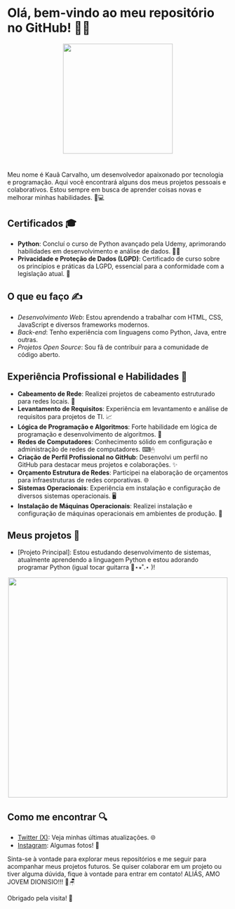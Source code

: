# Olá, bem-vindo ao meu repositório no GitHub! 👋😺

<div align="center">
    <img src="https://github.com/user-attachments/assets/38df5d38-4f64-4a67-87f3-708f5c4b41a9" height="250"/>
</div>

#

Meu nome é Kauã Carvalho, um desenvolvedor apaixonado por tecnologia e programação. Aqui você encontrará alguns dos meus projetos pessoais e colaborativos. Estou sempre em busca de aprender coisas novas e melhorar minhas habilidades. 👤💻

## Certificados 🎓

- **Python**: Concluí o curso de Python avançado pela Udemy, aprimorando habilidades em desenvolvimento e análise de dados. 👨‍💻
- **Privacidade e Proteção de Dados (LGPD)**: Certificado de curso sobre os princípios e práticas da LGPD, essencial para a conformidade com a legislação atual. 🔐

## O que eu faço ✍

- *Desenvolvimento Web*: Estou aprendendo a trabalhar com HTML, CSS, JavaScript e diversos frameworks modernos.
- *Back-end*: Tenho experiência com linguagens como Python, Java, entre outras.
- *Projetos Open Source*: Sou fã de contribuir para a comunidade de código aberto.

## Experiência Profissional e Habilidades 🔧

- **Cabeamento de Rede**: Realizei projetos de cabeamento estruturado para redes locais. 🚩
- **Levantamento de Requisitos**: Experiência em levantamento e análise de requisitos para projetos de TI. 📈
- **Lógica de Programação e Algoritmos**: Forte habilidade em lógica de programação e desenvolvimento de algoritmos. 🧠
- **Redes de Computadores**: Conhecimento sólido em configuração e administração de redes de computadores. ⌨🖱
- **Criação de Perfil Profissional no GitHub**: Desenvolvi um perfil no GitHub para destacar meus projetos e colaborações. ✨
- **Orçamento Estrutura de Redes**: Participei na elaboração de orçamentos para infraestruturas de redes corporativas. 🌐
- **Sistemas Operacionais**: Experiência em instalação e configuração de diversos sistemas operacionais. 🖥
- **Instalação de Máquinas Operacionais**: Realizei instalação e configuração de máquinas operacionais em ambientes de produção. 🤖

## Meus projetos 📓

- [Projeto Principal]: Estou estudando desenvolvimento de sistemas, atualmente aprendendo a linguagem Python e estou adorando programar Python (igual tocar guitarra 🎸⋆⭒˚.⋆ )!

<div align="center">
    <img src="https://github.com/user-attachments/assets/974ad2a8-eb8f-49c7-a13d-1dfb7bb04a51" height="500"/>
</div>

## Como me encontrar 🔍

- [Twitter (X)](https://x.com/KauCarv75289759?t=vO8qfqvkV7c4N25BKN9cbw&s=09): Veja minhas últimas atualizações. 🌐
- [Instagram](https://www.instagram.com/kkaua_carv?igsh=ODBqc3FnbmYybWZy): Algumas fotos! 🤳

Sinta-se à vontade para explorar meus repositórios e me seguir para acompanhar meus projetos futuros. Se quiser colaborar em um projeto ou tiver alguma dúvida, fique à vontade para entrar em contato! ALIÁS, AMO JOVEM DIONISIO!!! 🐢🪑

Obrigado pela visita! 🙌
